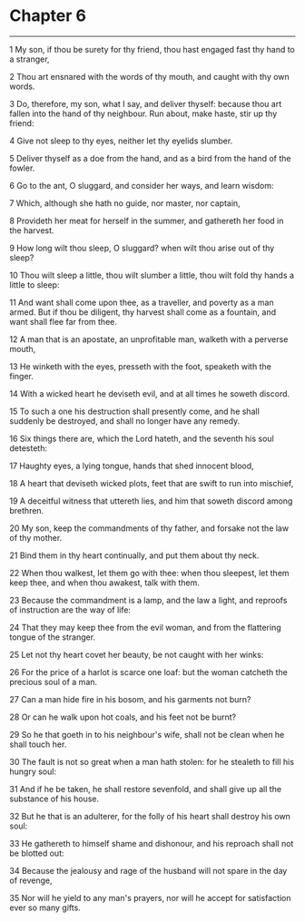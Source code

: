 # Chapter 6

***

1 My son, if thou be surety for thy friend, thou hast engaged fast thy hand to a stranger,

2 Thou art ensnared with the words of thy mouth, and caught with thy own words.

3 Do, therefore, my son, what I say, and deliver thyself: because thou art fallen into the hand of thy neighbour. Run about, make haste, stir up thy friend:

4 Give not sleep to thy eyes, neither let thy eyelids slumber.

5 Deliver thyself as a doe from the hand, and as a bird from the hand of the fowler.

6 Go to the ant, O sluggard, and consider her ways, and learn wisdom:

7 Which, although she hath no guide, nor master, nor captain,

8 Provideth her meat for herself in the summer, and gathereth her food in the harvest.

9 How long wilt thou sleep, O sluggard? when wilt thou arise out of thy sleep?

10 Thou wilt sleep a little, thou wilt slumber a little, thou wilt fold thy hands a little to sleep:

11 And want shall come upon thee, as a traveller, and poverty as a man armed. But if thou be diligent, thy harvest shall come as a fountain, and want shall flee far from thee.

12 A man that is an apostate, an unprofitable man, walketh with a perverse mouth,

13 He winketh with the eyes, presseth with the foot, speaketh with the finger.

14 With a wicked heart he deviseth evil, and at all times he soweth discord.

15 To such a one his destruction shall presently come, and he shall suddenly be destroyed, and shall no longer have any remedy.

16 Six things there are, which the Lord hateth, and the seventh his soul detesteth:

17 Haughty eyes, a lying tongue, hands that shed innocent blood,

18 A heart that deviseth wicked plots, feet that are swift to run into mischief,

19 A deceitful witness that uttereth lies, and him that soweth discord among brethren.

20 My son, keep the commandments of thy father, and forsake not the law of thy mother.

21 Bind them in thy heart continually, and put them about thy neck.

22 When thou walkest, let them go with thee: when thou sleepest, let them keep thee, and when thou awakest, talk with them.

23 Because the commandment is a lamp, and the law a light, and reproofs of instruction are the way of life:

24 That they may keep thee from the evil woman, and from the flattering tongue of the stranger.

25 Let not thy heart covet her beauty, be not caught with her winks:

26 For the price of a harlot is scarce one loaf: but the woman catcheth the precious soul of a man.

27 Can a man hide fire in his bosom, and his garments not burn?

28 Or can he walk upon hot coals, and his feet not be burnt?

29 So he that goeth in to his neighbour's wife, shall not be clean when he shall touch her.

30 The fault is not so great when a man hath stolen: for he stealeth to fill his hungry soul:

31 And if he be taken, he shall restore sevenfold, and shall give up all the substance of his house.

32 But he that is an adulterer, for the folly of his heart shall destroy his own soul:

33 He gathereth to himself shame and dishonour, and his reproach shall not be blotted out:

34 Because the jealousy and rage of the husband will not spare in the day of revenge,

35 Nor will he yield to any man's prayers, nor will he accept for satisfaction ever so many gifts.

